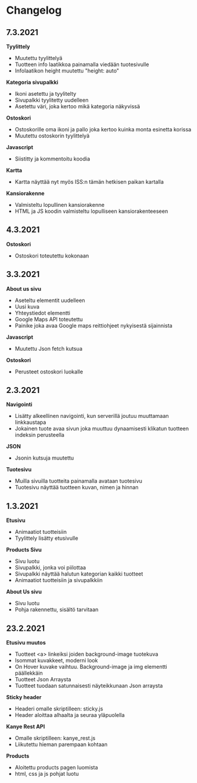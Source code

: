 # Changelog

## 7.3.2021
**Tyylittely**
- Muutettu tyylittelyä
- Tuotteen info laatikkoa painamalla viedään tuotesivulle
- Infolaatikon height muutettu "height: auto"

**Kategoria sivupalkki**
- Ikoni asetettu ja tyylitelty
- Sivupalkki tyylitetty uudelleen
- Asetettu väri, joka kertoo mikä kategoria näkyvissä

**Ostoskori**
- Ostoskorille oma ikoni ja pallo joka kertoo kuinka monta esinetta korissa
- Muutettu ostoskorin tyylittelyä

**Javascript**
- Siistitty ja kommentoitu koodia

**Kartta**
- Kartta näyttää nyt myös ISS:n tämän hetkisen paikan kartalla

**Kansiorakenne**
- Valmisteltu lopullinen kansiorakenne
- HTML ja JS koodin valmisteltu lopulliseen kansiorakenteeseen


## 4.3.2021
**Ostoskori**
- Ostoskori toteutettu kokonaan


## 3.3.2021

**About us sivu**
- Aseteltu elementit uudelleen
- Uusi kuva
- Yhteystiedot elementti
- Google Maps API toteutettu
- Painike joka avaa Google maps reittiohjeet nykyisestä sijainnista

**Javascript**
- Muutettu Json fetch kutsua

**Ostoskori**
- Perusteet ostoskori luokalle


## 2.3.2021

**Navigointi**
- Lisätty alkeellinen navigointi, kun serverillä joutuu muuttamaan linkkaustapa
- Jokainen tuote avaa sivun joka muuttuu dynaamisesti klikatun tuotteen indeksin perusteella

**JSON**
- Jsonin kutsuja muutettu

**Tuotesivu**
- Muilla sivuilla tuotteita painamalla avataan tuotesivu
- Tuotesivu näyttää tuotteen kuvan, nimen ja hinnan


## 1.3.2021

**Etusivu**
- Animaatiot tuotteisiin
- Tyylittely lisätty etusivulle

**Products Sivu**
- Sivu luotu
- Sivupalkki, jonka voi piilottaa
- Sivupalkki näyttää halutun kategorian kaikki tuotteet
- Animaatiot tuotteisiin ja sivupalkkiin

**About Us sivu**
- Sivu luotu
- Pohja rakennettu, sisältö tarvitaan


## 23.2.2021

**Etusivu muutos**
- Tuotteet \<a> linkeiksi joiden background-image tuotekuva
- Isommat kuvakkeet, moderni look
- On Hover kuvake vaihtuu. Background-image ja img elementti päällekkäin
- Tuotteet Json Arraysta
- Tuotteet tuodaan satunnaisesti näyteikkunaan Json arraysta

**Sticky header**
- Headeri omalle skriptilleen: sticky.js
- Header aloittaa alhaalta ja seuraa yläpuolella

**Kanye Rest API**
- Omalle skriptilleen: kanye_rest.js
- Liikutettu hieman parempaan kohtaan

**Products**
- Aloitettu products pagen luomista
- html, css ja js pohjat luotu

